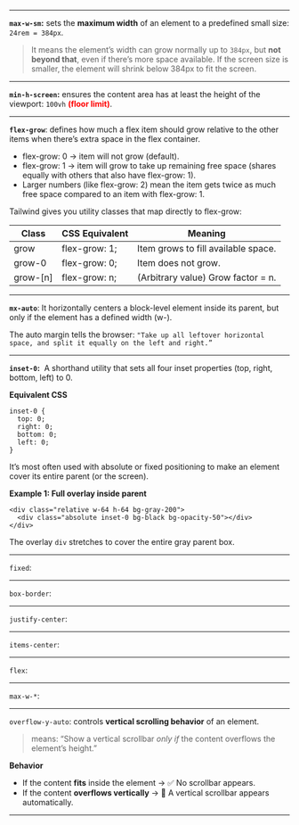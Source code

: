 
---

**`max-w-sm`:** sets the **maximum width** of an element to a predefined small size:  `24rem = 384px`.

> It means the element’s width can grow normally up to `384px`, but **not beyond that**, even if there’s more space available.  If the screen size is smaller, the element will shrink below 384px to fit the screen.

---

**`min-h-screen`:** ensures the content area has at least the height of the viewport: `100vh` <span style="color:red;"><strong>(floor limit)</strong></span>.

---

**`flex-grow`**: defines how much a flex item should grow relative to the other items when there’s extra space in the flex container.

- flex-grow: 0 → item will not grow (default).
- flex-grow: 1 → item will grow to take up remaining free space (shares equally with others that also have flex-grow: 1).
- Larger numbers (like flex-grow: 2) mean the item gets twice as much free space compared to an item with flex-grow: 1.

Tailwind gives you utility classes that map directly to flex-grow:

|Class|CSS Equivalent|Meaning|
|---|---|---|
|grow|flex-grow: 1;|Item grows to fill available space.|
|grow-0|flex-grow: 0;|Item does not grow.|
|grow-[n]|flex-grow: n;|(Arbitrary value) Grow factor = n.|

---

**`mx-auto`**: It horizontally centers a block-level element inside its parent, but only if the element has a defined width (w-).

The auto margin tells the browser: `"Take up all leftover horizontal space, and split it equally on the left and right.”`

---

**`inset-0`:**  A shorthand utility that sets all four inset properties (top, right, bottom, left) to 0.

**Equivalent CSS**

```
inset-0 {
  top: 0;
  right: 0;
  bottom: 0;
  left: 0;
}
```

It’s most often used with absolute or fixed positioning to make an element cover its entire parent (or the screen).

**Example 1: Full overlay inside parent**

```
<div class="relative w-64 h-64 bg-gray-200">
  <div class="absolute inset-0 bg-black bg-opacity-50"></div>
</div>
```

The overlay `div` stretches to cover the entire gray parent box.

---

`fixed`: 

---

`box-border`:

---

`justify-center`:

---

`items-center`:

---

`flex`:

---

`max-w-*`:

---

`overflow-y-auto`: controls **vertical scrolling behavior** of an element.

> means: “Show a vertical scrollbar _only if_ the content overflows the element’s height.”

**Behavior**

- If the content **fits** inside the element → ✅ No scrollbar appears.
- If the content **overflows vertically** → 🧭 A vertical scrollbar appears automatically.

---
